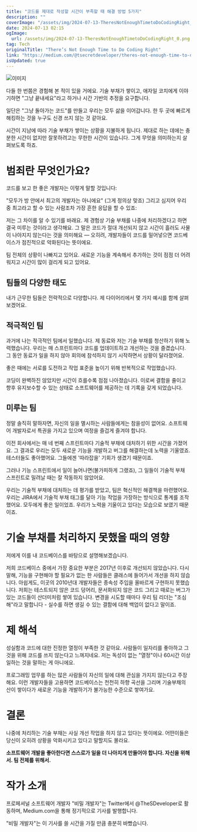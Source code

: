```yaml
---
title: "코드를 제대로 작성할 시간이 부족할 때 해결 방법 5가지"
description: ""
coverImage: "/assets/img/2024-07-13-TheresNotEnoughTimetoDoCodingRight_0.png"
date: 2024-07-13 02:15
ogImage: 
  url: /assets/img/2024-07-13-TheresNotEnoughTimetoDoCodingRight_0.png
tag: Tech
originalTitle: "There’s Not Enough Time to Do Coding Right"
link: "https://medium.com/@tsecretdeveloper/theres-not-enough-time-to-do-coding-right-c19be682229d"
isUpdated: true
---
```





![이미지](/assets/img/2024-07-13-TheresNotEnoughTimetoDoCodingRight_0.png)

다들 한 번쯤은 경험해 본 적이 있을 거에요. 기술 부채가 쌓이고, 애자일 코치에게 이야기하면 "그냥 끝내세요"라고 하거나 시간 기반의 추정을 요구합니다.

일단은 "그냥 돌아가는 코드"를 만들고 우리는 모두 삶을 이어갑니다. 한 두 곳에 빠르게 해킹하는 것을 누구도 신경 쓰지 않는 것 같아요.

시간이 지남에 따라 기술 부채가 쌓이는 상황을 지불하게 됩니다. 제대로 하는 데에는 충분한 시간이 없지만 잘못하려고는 무한한 시간이 있습니다. 그게 무엇을 의미하는지 살펴보도록 하죠.

<div class="content-ad"></div>

# 범죄란 무엇인가요?

코드를 보고 한 좋은 개발자는 이렇게 말할 것입니다:

"모두가 방 안에서 최고의 개발자는 아니에요" (그게 정의상 맞죠) 그리고 심지어 우리 중 최고라고 할 수 있는 사람조차 가장 흔한 응답을 할 수 있죠:

저는 그 차이를 알 수 있기를 바래요. 제 경험상 기술 부채를 나중에 처리하겠다고 하면 결국 미루는 것이라고 생각해요. 그 말은 코드가 절대 개선되지 않고 시간이 흘러도 사물이 나아지지 않는다는 것을 의미해요 — 오히려, 개발자들이 코드를 밀어넣으면 코드베이스가 점진적으로 악화된다는 뜻이에요.

<div class="content-ad"></div>

팀 전체의 상황이 나빠지고 있어요. 새로운 기능을 계속해서 추가하는 것이 점점 더 어려워지고 시간이 많이 걸리게 되고 있어요.

## 팀들의 다양한 태도

내가 근무한 팀들은 전략적으로 다양합니다. 제 다이어리에서 몇 가지 예시를 함께 살펴보겠어요.

## 적극적인 팀

<div class="content-ad"></div>

과거에 나는 적극적인 팀에서 일했습니다. 제 동료와 저는 기술 부채를 청산하기 위해 노력했습니다. 우리는 매 스프린트마다 코드를 업데이트하고 개선하는 것을 즐겼습니다. 그 동안 동료가 일을 하지 않아 회의에 참석하지 않기 시작하면서 상황이 달라졌어요.

좋은 때에는 서로를 도전하고 작업 표준을 높이기 위해 반복적으로 작업했습니다.

코딩이 완벽하진 않았지만 시간이 흐를수록 점점 나아졌습니다. 이로써 결함을 줄이고 향후 유지보수할 수 있는 상태로 소프트웨어를 제공하는 데 기록을 갖게 되었습니다.

## 미루는 팀

<div class="content-ad"></div>

정말 솔직히 말하자면, 자신의 일을 멸시하는 사람들에게는 참을성이 없어요. 소프트웨어 개발자로서 특권을 가지고 있으며 여정을 즐겁게 즐겨야 합니다.

이전 회사에서는 매 네 번째 스프린트마다 기술적 부채에 대처하기 위한 시간을 가졌어요. 그 결과로 우리는 모두 새로운 기능을 개발하고 버그를 해결하는데 노력을 기울였죠. 테스터들도 좋아했어요. 그들에겐 '따라잡을' 기회가 생겼기 때문이죠.

그러나 기능 스프린트에서 일이 늘어나면(불가피하게 그랬죠), 그 일들이 기술적 부채 스프린트로 밀려날 때는 잘 작동하지 않았어요.

우리는 기술적 부채에 대처하는 데 평가를 받았고, 팀은 혁신적인 해결책을 마련했어요. 우리는 JIRA에서 기술적 부채 태그를 달아 기능 작업을 가장하는 방식으로 통계를 조작했어요. 모두에게 좋은 일이었죠. 우리가 노력을 기울이고 있다는 모습으로 보였기 때문이죠.

<div class="content-ad"></div>

# 기술 부채를 처리하지 못했을 때의 영향

저에게 이를 내 코드베이스를 바탕으로 설명해보겠습니다.

저희 코드베이스 중에서 가장 중요한 부분은 2017년 이후로 개선되지 않았습니다. 다시 말해, 기능을 구현해야 할 필요가 없는 한 사람들은 클래스에 들어가서 개선을 하지 않습니다. 아쉽게도, 이곳의 2010년대 개발자들은 종속성 주입을 올바르게 구현하지 못했습니다. 저희는 테스트되지 않은 코드 덩어리, 문서화되지 않은 코드 그리고 때로는 버그가 있는 코드들이 산더미처럼 쌓여 있습니다. 변경을 시도할 때마다 우리 팀 리더는 "조심해"라고 말합니다 - 실수를 하면 생길 수 있는 결함에 대해 백업이 없다고 말이죠.

# 제 해석

<div class="content-ad"></div>

성실함과 코드에 대한 진정한 열정이 부족한 것 같아요. 사람들이 일자리를 좋아하고 그것을 위해 코드를 쓰지 않는다고 느껴지네요. 저는 독성이 없는 "열정"이나 60시간 이상 일하는 것을 말하는 게 아니에요.

프로그래밍 업무를 하는 많은 사람들이 자신의 일에 대해 관심을 가지지 않는다고 주장해요. 이런 개발자들을 고용하면 코드베이스는 천천히 하향 곡선을 그리며 기술부채의 산이 쌓이다가 새로운 기능을 개발하기가 불가능한 수준으로 쌓여가요.

# 결론

나중에 처리하는 기술 부채는 사실 개선 작업을 하지 않고 있다는 뜻이에요. 어떤이들은 당신이 오히려 상황을 악화시키고 있다고 말할지도 몰라요.

<div class="content-ad"></div>

**소프트웨어 개발을 좋아한다면 스스로가 일을 더 나아지게 만들어야 합니다. 자신을 위해서. 팀 전체를 위해서.**

# 작가 소개

프로페셔널 소프트웨어 개발자 "비밀 개발자"는 Twitter에서 @TheSDeveloper로 활동하며, Medium.com을 통해 정기적으로 기사를 발행합니다.

"비밀 개발자"는 이 기사를 쓸 시간을 가질 만큼 충분히 바빴습니다.